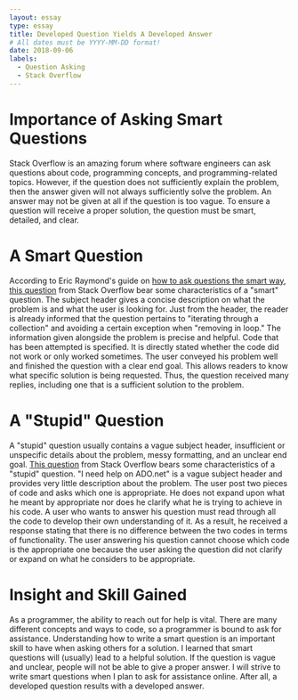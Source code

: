 ```yaml
---
layout: essay
type: essay
title: Developed Question Yields A Developed Answer
# All dates must be YYYY-MM-DD format!
date: 2018-09-06
labels:
  - Question Asking
  - Stack Overflow
---
```


# Importance of Asking Smart Questions

Stack Overflow is an amazing forum where software engineers can ask questions about code, programming concepts, and programming-related topics. However, if the question does not sufficiently explain the problem, then the answer given will not always sufficiently solve the problem. An answer may not be given at all if the question is too vague. To ensure a question will receive a proper solution, the question must be smart, detailed, and clear.

# A Smart Question

According to Eric Raymond's guide on <a href="http://www.catb.org/esr/faqs/smart-questions.html">how to ask questions the smart way</a>, <a href="https://stackoverflow.com/questions/223918/iterating-through-a-collection-avoiding-concurrentmodificationexception-when-re">this question</a> from Stack Overflow bear some characteristics of a "smart" question. The subject header gives a concise description on what the problem is and what the user is looking for. Just from the header, the reader is already informed that the question pertains to "iterating through a collection" and avoiding a certain exception when "removing in loop." The information given alongside the problem is precise and helpful. Code that has been attempted is specified. It is directly stated whether the code did not work or only worked sometimes. The user conveyed his problem well and finished the question with a clear end goal. This allows readers to know what specific solution is being requested. Thus, the question received many replies, including one that is a sufficient solution to the problem. 

# A "Stupid" Question

A "stupid" question usually contains a vague subject header, insufficient or unspecific details about the problem, messy formatting, and an unclear end goal. <a href="https://stackoverflow.com/questions/45333586/i-need-help-on-ado-net">This question</a> from Stack Overflow bears some characteristics of a "stupid" question. "I need help on ADO.net" is a vague subject header and provides very little description about the problem. The user post two pieces of code and asks which one is appropriate. He does not expand upon what he meant by appropriate nor does he clarify what he is trying to achieve in his code. A user who wants to answer his question must read through all the code to develop their own understanding of it. As a result, he received a response stating that there is no difference between the two codes in terms of functionality. The user answering his question cannot choose which code is the appropriate one because the user asking the question did not clarify or expand on what he considers to be appropriate.

# Insight and Skill Gained

As a programmer, the ability to reach out for help is vital. There are many different concepts and ways to code, so a programmer is bound to ask for assistance. Understanding how to write a smart question is an important skill to have when asking others for a solution. I learned that smart questions will (usually) lead to a helpful solution. If the question is vague and unclear, people will not be able to give a proper answer. I will strive to write smart questions when I plan to ask for assistance online. After all, a developed question results with a developed answer.
